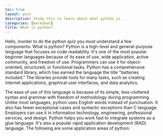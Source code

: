 ```yaml
---
toc: true
layout: post
description: Study this to learn about what python is.
categories: [markdown]
title: What is python?.
---
```

Hello, inorder to do the python quiz you must understand a few components.
What is python? Python is a high-level and general-purpose language that focuses on code readability. It's one of the most popular beginner languages because of its ease of use, wide application, active community, and freedom of use. Programmers can use it for object-oriented, structured, or functional tasks. Python has a comprehensive standard library, which has earned the language the title "batteries included." The libraries provide tools for many tasks, such as creating internet applications, graphical user interfaces, and data analytics.

The ease of use of this language is because of its simple, less-cluttered syntax and grammar with freedom of methodology during programming. Unlike most languages, python uses English words instead of punctuation. It also has fewer exceptional cases and syntactic exceptions than C language. Employers can use it in information technology, engineering, professional services, and design. Python helps you work fast to integrate systems as a glue language. It's also a popular rapid application development (RAD) language. The following are some application areas of python: